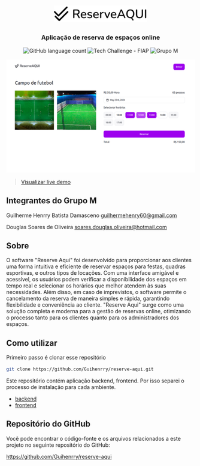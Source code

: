 <h1 align="center">
  <img alt="CineAdmin" src=".github/logo.png" width="250px" />
</h1>

<h3 align="center">
  Aplicação de reserva de espaços online
</h3>

<p align="center">
  <img alt="GitHub language count" src="https://img.shields.io/github/languages/count/Guihenrry/reserve-aqui?color=212121">

  <img alt="Tech Challenge - FIAP" src="https://img.shields.io/badge/Tech%20Challenge-FIAP-212121">

  <img alt="Grupo M" src="https://img.shields.io/badge/Grupo-M-212121">
</p>

<p align="center">
  <img alt="Screenshot" src=".github/screenshot.png" width="700px" />
</p>

> [Visualizar live demo](https://reserve-aqui-app.vercel.app/)

## Integrantes do Grupo M

Guilherme Henrry Batista Damasceno
guilhermehenry60@gmail.com

Douglas Soares de Oliveira
soares.douglas.oliveira@hotmail.com

## Sobre

O software "Reserve Aqui" foi desenvolvido para proporcionar aos clientes
uma forma intuitiva e eficiente de reservar espaços para festas, quadras
esportivas, e outros tipos de locações. Com uma interface amigável e acessível, os
usuários podem verificar a disponibilidade dos espaços em tempo real e selecionar
os horários que melhor atendem às suas necessidades. Além disso, em caso de
imprevistos, o software permite o cancelamento da reserva de maneira simples e
rápida, garantindo flexibilidade e conveniência ao cliente. "Reserve Aqui" surge
como uma solução completa e moderna para a gestão de reservas online,
otimizando o processo tanto para os clientes quanto para os administradores dos
espaços.

## Como utilizar

Primeiro passo é clonar esse repositório

```bash
git clone https://github.com/Guihenrry/reserve-aqui.git
```

Este repositório contém aplicação backend, frontend. Por isso separei o processo de instalação para cada ambiente.

- [backend](https://github.com/Guihenrry/reserve-aqui/blob/main/backend/README.md)
- [frontend](https://github.com/Guihenrry/reserve-aqui/blob/main/frontend/README.md)

## Repositório do GitHub

Você pode encontrar o código-fonte e os arquivos relacionados a este projeto no seguinte repositório do GitHub:

https://github.com/Guihenrry/reserve-aqui
